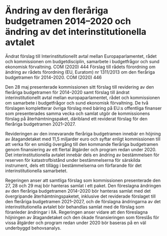 # Ändring av den fleråriga budgetramen 2014–2020 och ändring av det interinstitutionella avtalet

Ändrat förslag till Interinstitutionellt avtal mellan Europaparlamentet, rådet och
kommissionen om budgetdisciplin, samarbete i budgetfrågor och sund
ekonomisk förvaltning. COM (2020) 444
Förslag till rådets förordning om ändring av rådets förordning (EU, Euratom) nr
1311/2013 om den fleråriga budgetramen för 2014–2020. COM (2020) 446

Den 28 maj presenterade kommissionen sitt förslag till revidering av den fleråriga budgetramen för 2014–2020 samt förslag till ändrat
interinstitutionellt avtal mellan europaparlamentet, rådet och kommissionen om samarbete i budgetfrågor och sund ekonomisk förvaltning. De två förslagen kompletterar övriga förslag med bäring på EU:s offentliga finanser som presenterades samma vecka och samlat utgör de kommissionens förslag på återhämtningspaket, däribland ett reviderat förslag för den fleråriga budgetramen 2021–2027.

Revideringen av den innevarande fleråriga budgetramen innebär en höjning av åtagandetaket med 11,5 miljarder euro och syftar enligt kommissionen till att verka för en smidig övergång till den kommande fleråriga budgetramen genom finansiering av ett flertal åtgärder och program redan under 2020. Det interinstitutionella avtalet innebär dels en ändring av bestämmelsen för reserven för katastrofbistånd under bestämmelserna för särskilda instrument, dels ett tillägg i bestämmelserna om förfarande för det interinstitutionella samarbetet.

Regeringen anser att samtliga förslag som kommissionen presenterade den 27, 28 och 29 maj bör hanteras samlat i ett paket. Den föreslagna ändringen av den fleråriga budgetramen 2014–2020 bör hanteras samlat med det övergripande återhämtningspaketet, inklusive det reviderade förslaget till den fleråriga budgetramen 2021–2027, och de förslagna ändringarna av det interinstitutionella avtalet bör behandlas samlat med de förslag som föranleder ändringar i IIA. Regeringen anser vidare att den föreslagna höjningen av åtagandetaket och den ökade finansieringen som föreslås för vissa åtgärder och program redan under 2020 bör baseras på en väl underbyggd behovsanalys.
